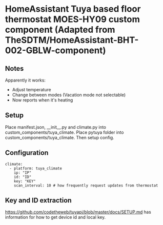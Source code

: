 # HomeAssistant Tuya based floor thermostat MOES-HY09 custom component (Adapted from TheSDTM/HomeAssistant-BHT-002-GBLW-component)

## Notes

Apparently it works:

- Adjust temperature
- Change between modes (Vacation mode not selectable)
- Now reports when it's heating

## Setup
Place manifest.json, \_\_init\_\_.py and climate.py into custom_components/tuya_climate.
Place pytuya folder into custom_components/tuya_climate.
Then setup config.

## Configuration
```
climate:
  - platform: tuya_climate
    ip: "IP"
    id: "ID"
    key: "KEY"
    scan_interval: 10 # how frequently request updates from thermostat
```

## Key and ID extraction

https://github.com/codetheweb/tuyapi/blob/master/docs/SETUP.md has  information for how to get device id and local key.

